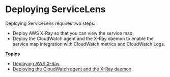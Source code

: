# Deploying ServiceLens<a name="deploy_servicelens"></a>

Deploying ServiceLens requires two steps:
+ Deploy AWS X\-Ray so that you can view the service map\.
+ Deploy the CloudWatch agent and the X\-Ray daemon to enable the service map integration with CloudWatch metrics and CloudWatch Logs\.

**Topics**
+ [Deploying AWS X\-Ray](deploy_servicelens_xray.md)
+ [Deploying the CloudWatch agent and the X\-Ray daemon](deploy_servicelens_CloudWatch_agent.md)